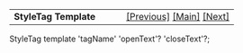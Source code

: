 <table width="100%" data-border="0" data-cellspacing="0"
data-cellpadding="3" data-bgcolor="#C0C0C0">
<colgroup>
<col style="width: 50%" />
<col style="width: 50%" />
</colgroup>
<tbody>
<tr>
<td style="text-align: left;"><strong>StyleTag Template<br />
</strong></td>
<td style="text-align: right;"><a
href="specialtopictemplate.htm">[Previous]</a> <a
href="generalintroduction.htm">[Main]</a> <a
href="synceventlisttemplate.htm">[Next]</a></td>
</tr>
</tbody>
</table>

  
StyleTag template 'tagName' 'openText'? 'closeText'?;   
  
